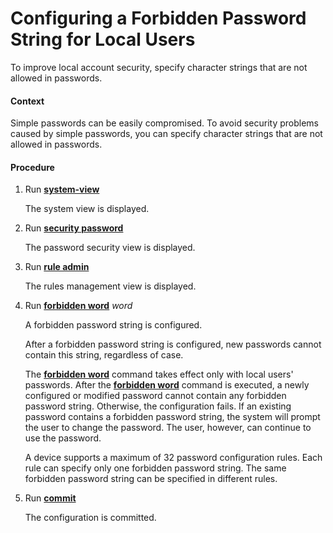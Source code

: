 Configuring a Forbidden Password String for Local Users
=======================================================

To improve local account security, specify character strings
that are not allowed in passwords.

#### Context

Simple passwords can be easily compromised. To avoid security
problems caused by simple passwords, you can specify character strings
that are not allowed in passwords.


#### Procedure

1. Run [**system-view**](cmdqueryname=system-view)
   
   
   
   The system view is displayed.
2. Run [**security password**](cmdqueryname=security+password)
   
   
   
   The password security
   view is displayed.
3. Run [**rule admin**](cmdqueryname=rule+admin)
   
   
   
   The rules management view is displayed.
4. Run [**forbidden word**](cmdqueryname=forbidden+word) *word*
   
   
   
   A forbidden password string
   is configured.
   
   
   
   After a forbidden password string is configured, new passwords
   cannot contain this string, regardless of case.
   
   The [**forbidden word**](cmdqueryname=forbidden+word) command takes effect only with local users' passwords. After
   the [**forbidden word**](cmdqueryname=forbidden+word) command is executed, a newly configured or modified password
   cannot contain any forbidden password string. Otherwise, the configuration
   fails. If an existing password contains a forbidden password string,
   the system will prompt the user to change the password. The user,
   however, can continue to use the password.
   
   A device supports
   a maximum of 32 password configuration rules. Each rule can specify
   only one forbidden password string. The same forbidden password string
   can be specified in different rules.
5. Run [**commit**](cmdqueryname=commit)
   
   
   
   The configuration is committed.
